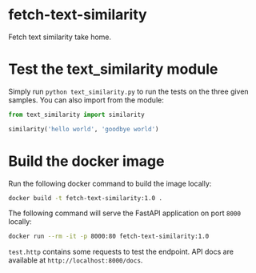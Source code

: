 # fetch-text-similarity
Fetch text similarity take home.


# Test the text_similarity module
Simply run `python text_similarity.py` to run the tests on the three given samples.
You can also import from the module:
```python
from text_similarity import similarity

similarity('hello world', 'goodbye world')
```

# Build the docker image
Run the following docker command to build the image locally:
```bash
docker build -t fetch-text-similarity:1.0 .
```

The following command will serve the FastAPI application on port `8000` locally:
```bash
docker run --rm -it -p 8000:80 fetch-text-similarity:1.0
```

`test.http` contains some requests to test the endpoint.
API docs are available at `http://localhost:8000/docs`.